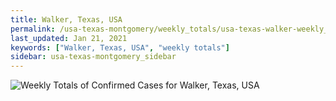 ```yaml
---
title: Walker, Texas, USA
permalink: /usa-texas-montgomery/weekly_totals/usa-texas-walker-weekly_totals.html
last_updated: Jan 21, 2021
keywords: ["Walker, Texas, USA", "weekly totals"]
sidebar: usa-texas-montgomery_sidebar
---
```


![Weekly Totals of Confirmed Cases for Walker, Texas, USA](/covid_tracker/images/graphs/usa-texas-walker-weekly_totals_graph.png)
